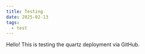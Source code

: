 ```yaml
---
title: Testing
date: 2025-02-13
tags:
  - test
---
```


Hello! This is testing the quartz deployment via GitHub.
